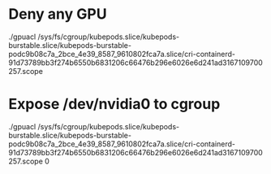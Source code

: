 # Deny any GPU
./gpuacl /sys/fs/cgroup/kubepods.slice/kubepods-burstable.slice/kubepods-burstable-podc9b08c7a_2bce_4e39_8587_9610802fca7a.slice/cri-containerd-91d73789bb3f274b6550b6831206c66476b296e6026e6d241ad3167109700257.scope

# Expose /dev/nvidia0 to cgroup
./gpuacl /sys/fs/cgroup/kubepods.slice/kubepods-burstable.slice/kubepods-burstable-podc9b08c7a_2bce_4e39_8587_9610802fca7a.slice/cri-containerd-91d73789bb3f274b6550b6831206c66476b296e6026e6d241ad3167109700257.scope 0